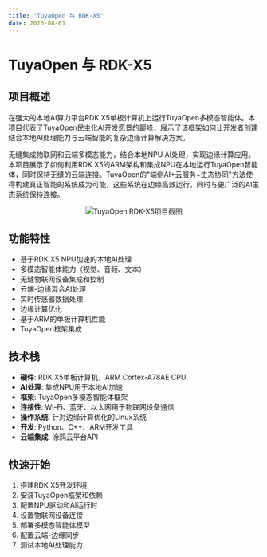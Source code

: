 ```yaml
---
title: "TuyaOpen 与 RDK-X5"
date: 2025-08-01
---
```


# TuyaOpen 与 RDK-X5

## 项目概述

在强大的本地AI算力平台RDK X5单板计算机上运行TuyaOpen多模态智能体。本项目代表了TuyaOpen民主化AI开发愿景的巅峰，展示了该框架如何让开发者创建结合本地AI处理能力与云端智能的复杂边缘计算解决方案。

无缝集成物联网和云端多模态能力，结合本地NPU AI处理，实现边缘计算应用。本项目展示了如何利用RDK X5的ARM架构和集成NPU在本地运行TuyaOpen智能体，同时保持无缝的云端连接。TuyaOpen的"端侧AI+云服务+生态协同"方法使得构建真正智能的系统成为可能，这些系统在边缘高效运行，同时与更广泛的AI生态系统保持连接。

<p align="center">
  <img
    src="https://images.tuyacn.com/fe-static/docs/img/7a0fcb92-b721-4f38-8b32-3cb84aca785e.jpg"
    alt="TuyaOpen RDK-X5项目截图"
    style={{
      width: "80%",
      borderRadius: "12px",
      boxShadow: "0 2px 16px rgba(0,0,0,0.08)"
    }}
  />
</p>

## 功能特性

- 基于RDK X5 NPU加速的本地AI处理
- 多模态智能体能力（视觉、音频、文本）
- 无缝物联网设备集成和控制
- 云端-边缘混合AI处理
- 实时传感器数据处理
- 边缘计算优化
- 基于ARM的单板计算机性能
- TuyaOpen框架集成

## 技术栈

- **硬件**: RDK X5单板计算机，ARM Cortex-A78AE CPU
- **AI处理**: 集成NPU用于本地AI加速
- **框架**: TuyaOpen多模态智能体框架
- **连接性**: Wi-Fi、蓝牙、以太网用于物联网设备通信
- **操作系统**: 针对边缘计算优化的Linux系统
- **开发**: Python、C++、ARM开发工具
- **云端集成**: 涂鸦云平台API

## 快速开始

1. 搭建RDK X5开发环境
2. 安装TuyaOpen框架和依赖
3. 配置NPU驱动和AI运行时
4. 设置物联网设备连接
5. 部署多模态智能体模型
6. 配置云端-边缘同步
7. 测试本地AI处理能力
